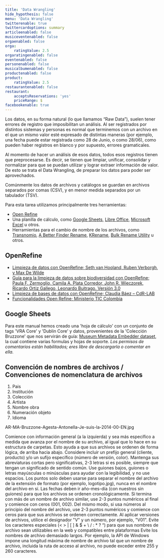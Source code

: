 ```yaml
---
title: 'Data Wrangling'
hide_hypothesis: false
menu: 'Data Wrangling'
twitterenable: true
twittercardoptions: summary
articleenabled: false
musiceventenabled: false
orgaenabled: false
orga:
    ratingValue: 2.5
orgaratingenabled: false
eventenabled: false
personenabled: false
musicalbumenabled: false
productenabled: false
product:
    ratingValue: 2.5
restaurantenabled: false
restaurant:
    acceptsReservations: 'yes'
    priceRange: $
facebookenable: true
---
```


Los datos, en su forma natural (lo que llamamos “Raw Data”), suelen tener errores de registro que imposibilitan un análisis. Al ser registrados por distintos sistemas y personas es normal que terminemos con un archivo en el que un mismo valor esté expresado de distintas maneras (por ejemplo, una fecha puede estar registrada como 28 de Junio, o como 28/06), como pueden haber registros en blanco y por supuesto, errores gramaticales.

Al momento de hacer un análisis de esos datos, todos esos registros tienen que preprocesarse. Es decir, se tienen que limpiar, unificar, consolidar y normalizar para que se puedan utilizar y lograr extraer información de valor. De esto se trata el Data Wrangling, de preparar los datos para poder ser aprovechados.

Comúnmente los datos de archivos y catálogos se guardan en archivos separados por comas (CSV), y en menor medida separados por un tabulador (TSV).

Para esta tarea utilizamos principalmente tres herramientas:
* [Open Refine](https://openrefine.org/)
* Una planilla de cálculo, como [Google Sheets](https://www.google.com/intl/es_ar/sheets/about/), [Libre Office](https://es.libreoffice.org/), [Microsoft Excel](https://www.microsoft.com/es-ww/microsoft-365/excel) u otros.
* Herramientas para el cambio de nombre de los archivos, como [Transnomio](https://transnomino.bastiaanverreijt.com/), [A Better Finder Rename](https://www.publicspace.net/ABetterFinderRename/index.html), [KRename](https://apps.kde.org/es/krename/), [Bulk Rename Utility](https://www.bulkrenameutility.co.uk/) u otros.

## OpenRefine
* [Limpieza de datos con OpenRefine; Seth van Hooland, Ruben Verborgh, y Max De Wilde](https://programminghistorian.org/es/lecciones/limpieza-de-datos-con-OpenRefine)
* [Guía para la limpieza de datos sobre biodiversidad con OpenRefine; Paula F. Zermoglio, Camila A. Plata Corredor, John R. Wieczorek, Ricardo Ortiz Gallego, Leonardo Buitrago. Versión 3.0](https://docs.gbif.org/openrefine-guide/3.0/es/)
* [Limpieza de bases de datos con OpenRefine; Claudia Báez – CdR-LAB](https://fundacionperiodismo.org/formacion-dual/wp-content/uploads/2018/10/Limpieza-de-datos-con-Open-Refine.pdf)
* [Funcionalidades Open Refine; Ministerio TIC Colombia](https://youtu.be/tzXExfZCA1w)


## Google Sheets
Para este manual hemos creado una 'hoja de cálculo' con un conjunto de tags 'VRA Core' y 'Dublin Core' y datos, provenientes de la 'Colección Bruzzone' que nos servirán de guía: [Museum Metadata Embedder dataset](https://docs.google.com/spreadsheets/d/1k9P2fkDYwJ8bVRJMhavEeiJyV-49ZRujuFBtLyGAjdg/), la cual contiene varias formulas y hojas de soporte.
_Los permisos de comentarios están habilitados; eres libre de descargarla o comentar en ella._


## Convención de nombres de archivos / Convenciones de nomenclatura de archivos

1. Pais
2. Institución
3. Colección
4. Artista
5. Nombre obra
6. Numeración objeto
7. Idioma

AR-MA-Bruzzone-Agesta-Antonella-Je-suis-la-2014-00-EN.jpg

Comience con información general (a la izquierda) y sea más específico a medida que avanza por el nombre de su archivo, al igual que lo hace en su estructura de carpetas. Esto ayuda a que sus archivos se ordenen de forma lógica, de arriba hacia abajo.
Considere incluir un prefijo general (cliente, producto) y/o un sufijo específico (número de versión, color).
Mantenga sus abreviaturas cortas pero significativas, 2-3 letras si es posible, siempre que tengan un significado de sentido común.
Use guiones bajos, guiones o letras mayúsculas o minúsculas para ayudar con la legibilidad, y no use espacios.
Los puntos solo deben usarse para separar el nombre del archivo de la extensión de formato (por ejemplo, logotipo.jpg), nunca en el nombre del archivo en sí.
Las fechas deben ir año-mes-día (con nuestros sin guiones) para que los archivos se ordenen cronológicamente.
Si termina con más de un nombre de archivo similar, use 2-3 puntos numéricos al final y comience con ceros (001, 002). Del mismo modo, si usa números al principio del nombre del archivo, use 2-3 puntos numéricos y comience con ceros para que sus archivos se ordenen correctamente.
Al aplicar versiones de archivos, utilice el designador "V" y un número, por ejemplo, "V01".
Evite los caracteres especiales (< > | [ ] & $ + \ / : * ? “) para que sus nombres de archivo sean utilizables en la web y compatibles entre plataformas
Evite los nombres de archivo demasiado largos. Por ejemplo, la API de Windows impone una longitud máxima de nombre de archivo tal que un nombre de archivo, incluida la ruta de acceso al archivo, no puede exceder entre 255 y 260 caracteres.

